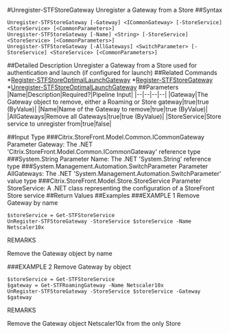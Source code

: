 #Unregister-STFStoreGateway
Unregister a Gateway from a Store
##Syntax
```Unregister-STFStoreGateway [-Gateway] <ICommonGateway> [-StoreService] <StoreService> [<CommonParameters>]
Unregister-STFStoreGateway [-Name] <String> [-StoreService] <StoreService> [<CommonParameters>]
Unregister-STFStoreGateway [-AllGateways] <SwitchParameter> [-StoreService] <StoreService> [<CommonParameters>]
```
##Detailed Description
Unregister a Gateway from a Store used for authentication and launch (if configured for launch)
##Related Commands
*[Register-STFStoreOptimalLaunchGateway](Register-STFStoreOptimalLaunchGateway)
*[Register-STFStoreGateway](Register-STFStoreGateway)
*[Unregister-STFStoreOptimalLaunchGateway](Unregister-STFStoreOptimalLaunchGateway)
##Parameters
|Name|Description|Required?|Pipeline Input||--|--|--|--||Gateway|The Gateway object to remove, either a Roaming or Store gateway|true|true (ByValue)||Name|Name of the Gateway to remove|true|true (ByValue)||AllGateways|Remove all Gateways|true|true (ByValue)||StoreService|Store service to unregister from|true|false|##Input Type
###Citrix.StoreFront.Model.Common.ICommonGateway
Parameter Gateway: The .NET 'Citrix.StoreFront.Model.Common.ICommonGateway' reference type
###System.String
Parameter Name: The .NET 'System.String' reference type
###System.Management.Automation.SwitchParameter
Parameter AllGateways: The .NET 'System.Management.Automation.SwitchParameter' value type
###Citrix.StoreFront.Model.Store.StoreService
Parameter StoreService: A .NET class representing the configuration of a StoreFront Store service
##Return Values
##Examples
###EXAMPLE 1 Remove Gateway by name
```$storeService = Get-STFStoreService
UnRegister-STFStoreGateway -StoreService $storeService -Name Netscaler10x
```
REMARKS

Remove the Gateway object by name
###EXAMPLE 2 Remove Gateway by object
```$storeService = Get-STFStoreService
$gateway = Get-STFRoamingGateway -Name Netscaler10x
UnRegister-STFStoreGateway -StoreService $storeService -Gateway $gateway
```
REMARKS

Remove the Gateway object Netscaler10x from the only Store
